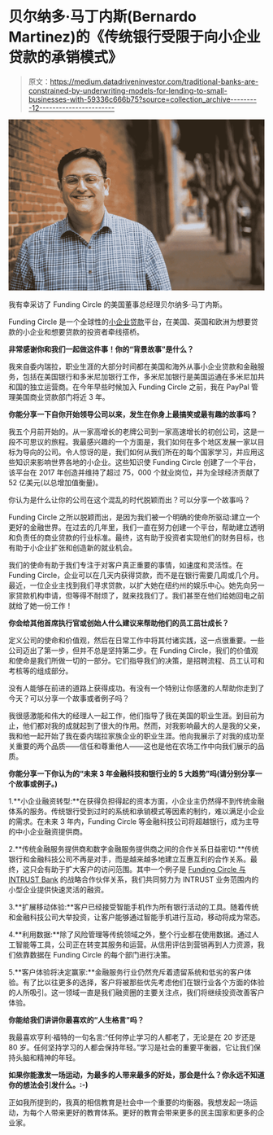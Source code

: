 # 贝尔纳多·马丁内斯(Bernardo Martinez)的《传统银行受限于向小企业贷款的承销模式》

> 原文：<https://medium.datadriveninvestor.com/traditional-banks-are-constrained-by-underwriting-models-for-lending-to-small-businesses-with-59336c666b75?source=collection_archive---------12----------------------->

![](img/299bbde4c810f3e7412deb43b4944915.png)

我有幸采访了 Funding Circle 的美国董事总经理贝尔纳多·马丁内斯。

Funding Circle 是一个全球性的[小企业贷款](https://www.fundingcircle.com/us/small_business_loans/)平台，在美国、英国和欧洲为想要贷款的小企业和想要贷款的投资者牵线搭桥。

**非常感谢你和我们一起做这件事！你的“背景故事”是什么？**

我来自委内瑞拉，职业生涯的大部分时间都在美国和海外从事小企业贷款和金融服务，包括在美国银行和多米尼加银行工作，多米尼加银行是美国运通在多米尼加共和国的独立运营商。在今年早些时候加入 Funding Circle 之前，我在 PayPal 管理美国商业贷款部门将近 3 年。

**你能分享一下自你开始领导公司以来，发生在你身上最搞笑或最有趣的故事吗？**

我五个月前开始的。从一家高增长的老牌公司到一家高速增长的初创公司，这是一段不可思议的旅程。我最感兴趣的一个方面是，我们如何在多个地区发展一家以目标为导向的公司。令人惊讶的是，我们如何从我们所在的每个国家学习，并应用这些知识来影响世界各地的小企业。这些知识使 Funding Circle 创建了一个平台，该平台在 2017 年创造并维持了超过 75，000 个就业岗位，并为全球经济贡献了 52 亿美元(以总增加值衡量)。

你认为是什么让你的公司在这个混乱的时代脱颖而出？可以分享一个故事吗？

Funding Circle 之所以脱颖而出，是因为我们被一个明确的使命所驱动:建立一个更好的金融世界。在过去的几年里，我们一直在努力创建一个平台，帮助建立透明和负责任的商业贷款的行业标准。最终，这有助于投资者实现他们的财务目标，也有助于小企业扩张和创造新的就业机会。

我们的使命有助于我们专注于对客户真正重要的事情，如速度和灵活性。在 Funding Circle，企业可以在几天内获得贷款，而不是在银行需要几周或几个月。最近，一位企业主找到我们寻求贷款，以扩大她在纽约州的娱乐中心。她先向另一家贷款机构申请，但等得不耐烦了，就来找我们了。我们甚至在他们给她回电之前就给了她一份工作！

**你会给其他首席执行官或创始人什么建议来帮助他们的员工茁壮成长？**

定义公司的使命和价值观，然后在日常工作中将其付诸实践，这一点很重要。一些公司迈出了第一步，但并不总是坚持第二步。在 Funding Circle，我们的价值观和使命是我们所做一切的一部分。它们指导我们的决策，是招聘流程、员工认可和考核等的组成部分。

没有人能够在前进的道路上获得成功。有没有一个特别让你感激的人帮助你走到了今天？可以分享一个故事或者例子吗？

我很感激能和伟大的经理人一起工作，他们指导了我在美国的职业生涯。到目前为止，他们都对我的成就起到了很大的作用。然而，对我影响最大的人是我的父亲，我和他一起开始了我在委内瑞拉家族企业的职业生涯。他向我展示了对我的成功至关重要的两个品质——信任和尊重他人——这也是他在农场工作中向我们展示的品质。

**你能分享一下你认为的“未来 3 年金融科技和银行业的 5 大趋势”吗(请分别分享一个故事或例子。)**

1.**小企业融资转型:**在获得负担得起的资本方面，小企业主仍然得不到传统金融体系的服务。传统银行受到过时的系统和承销模式等因素的制约，难以满足小企业的需求。在未来 3 年内，Funding Circle 等金融科技公司将超越银行，成为主导的中小企业融资提供商。

2.**传统金融服务提供商和数字金融服务提供商之间的合作关系日益密切:**传统银行和金融科技公司不再是对手，而是越来越多地建立互惠互利的合作关系。最终，这只会有助于扩大客户的访问范围。其中一个例子是 [Funding Circle 与 INTRUST Bank](https://www.fundingcircle.com/us/intrust/) 的战略合作伙伴关系，我们共同努力为 INTRUST 业务范围内的小型企业提供快速灵活的融资。

3.**扩展移动体验:**客户已经接受智能手机作为所有银行活动的工具。随着传统和金融科技公司大举投资，让客户能够通过智能手机进行互动，移动将成为常态。

4.**利用数据:**除了风险管理等传统领域之外，整个行业都在使用数据。通过人工智能等工具，公司正在转变其服务和运营。从信用评估到营销再到人力资源，我们依靠数据在 Funding Circle 的每个部门进行决策。

5.**客户体验将决定赢家:**金融服务行业仍然充斥着遗留系统和低劣的客户体验。有了比以往更多的选择，客户将被那些优先考虑他们在银行业各个方面的体验的人所吸引。这一领域一直是我们融资圈的主要关注点，我们将继续投资改善客户体验。

**你能给我们讲讲你最喜欢的“人生格言”吗？**

我最喜欢亨利·福特的一句名言:“任何停止学习的人都老了，无论是在 20 岁还是 80 岁。任何坚持学习的人都会保持年轻。”学习是社会的重要平衡器，它让我们保持头脑和精神的年轻。

**如果你能激发一场运动，为最多的人带来最多的好处，那会是什么？你永远不知道你的想法会引发什么。:-)**

正如我所提到的，我真的相信教育是社会中一个重要的均衡器。我想发起一场运动，为每个人带来更好的教育体系。更好的教育会带来更多的民主国家和更多的企业家。